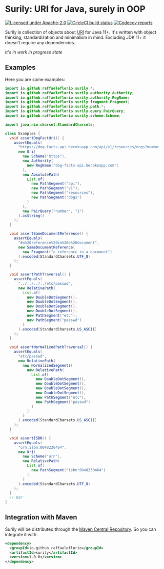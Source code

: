 # Surily: URI for Java, surely in OOP

[![Licensed under Apache-2.0](https://img.shields.io/github/license/raffaeleflorio/surily)](https://raw.githubusercontent.com/raffaeleflorio/surily/main/LICENSE)
[![CircleCI build status](https://img.shields.io/circleci/build/github/raffaeleflorio/surily/main?label=circleci)](https://circleci.com/gh/raffaeleflorio/surily/)
[![Codecov reports](https://img.shields.io/codecov/c/github/raffaeleflorio/surily)](https://codecov.io/gh/raffaeleflorio/surily)

Surily is collection of objects about [URI](https://datatracker.ietf.org/doc/html/rfc3986) for Java 11+. It's written
with object thinking, standardization and minimalism in mind. Excluding JDK 11+ it doesn't require any dependencies.

*It's in work in progress state*

## Examples

Here you are some examples:

```java
import io.github.raffaeleflorio.surily.*;
import io.github.raffaeleflorio.surily.authority.Authority;
import io.github.raffaeleflorio.surily.authority.RegName;
import io.github.raffaeleflorio.surily.fragment.Fragment;
import io.github.raffaeleflorio.surily.path.*;
import io.github.raffaeleflorio.surily.query.PairQuery;
import io.github.raffaeleflorio.surily.scheme.Scheme;

import java.nio.charset.StandardCharsets;

class Examples {
  void assertDogFactUri() {
    assertEquals(
      "https://dog-facts-api.herokuapp.com/api/v1/resources/dogs?number=1",
      new Uri(
        new Scheme("https"),
        new Authority(
          new RegName("dog-facts-api.herokuapp.com")
        ),
        new AbsolutePath(
          List.of(
            new PathSegment("api"),
            new PathSegment("v1"),
            new PathSegment("resources"),
            new PathSegment("dogs")
          )
        ),
        new PairQuery("number", "1")
      ).asString()
    );
  }

  void assertSameDocumentReference() {
    assertEquals(
      "#a%20reference%20in%20a%20document",
      new SameDocumentReference(
        new Fragment("a reference in a document")
      ).encoded(StandardCharsets.UTF_8)
    );
  }

  void assertPathTraversal() {
    assertEquals(
      "../../../../etc/passwd",
      new RelativePath(
        List.of(
          new DoubleDotSegment(),
          new DoubleDotSegment(),
          new DoubleDotSegment(),
          new DoubleDotSegment(),
          new PathSegment("etc"),
          new PathSegment("passwd")
        )
      ).encoded(StandardCharsets.US_ASCII)
    );
  }

  void assertNormalizedPathTraversal() {
    assertEquals(
      "etc/passwd",
      new RelativePath(
        new NormalizedSegments(
          new RelativePath(
            List.of(
              new DoubleDotSegment(),
              new DoubleDotSegment(),
              new DoubleDotSegment(),
              new DoubleDotSegment(),
              new PathSegment("etc"),
              new PathSegment("passwd")
            )
          )
        )
      ).encoded(StandardCharsets.US_ASCII)
    );
  }

  void assertISBN() {
    assertEquals(
      "urn:isbn:0048230464",
      new Uri(
        new Scheme("urn"),
        new RelativePath(
          List.of(
            new PathSegment("isbn:0048230464")
          )
        )
      ).encoded(StandardCharsets.UTF_8)
    );
  }
  // WIP
}
```

## Integration with Maven

Surily will be distributed through the [Maven Central Repository](https://search.maven.org/). So you can integrate it
with:

```xml
<dependency>
  <groupId>io.github.raffaeleflorio</groupId>
  <artifactId>surily</artifactId>
  <version>1.0.0</version>
</dependency>
```
